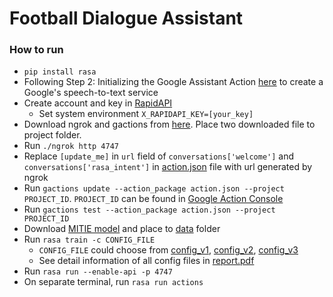 # Football Dialogue Assistant

### How to run
- `pip install rasa`
- Following Step 2: Initializing the Google Assistant Action [here](https://github.com/esrel/LUS/blob/master/notebooks/rasa_google.ipynb) to create a Google's speech-to-text service
- Create account and key in [RapidAPI](https://rapidapi.com/api-sports/api/api-football)
  + Set system environment `X_RAPIDAPI_KEY=[your_key]`
- Download ngrok and gactions from [here](https://drive.google.com/drive/folders/1yMpQDty40RuCTDdXHVNILPfL596HT89z?usp=sharing). Place two downloaded file to project folder.
- Run `./ngrok http 4747`
- Replace `[update_me]` in `url` field of `conversations['welcome']` and `conversations['rasa_intent']` in [action.json](action.json) file with url generated by ngrok
- Run `gactions update --action_package action.json --project PROJECT_ID`. `PROJECT_ID` can be found in [Google Action Console](https://console.actions.google.com/)
- Run `gactions test --action_package action.json --project PROJECT_ID`
- Download [MITIE model](https://drive.google.com/file/d/1SqLNPoab_HvTvOrNxY8mlwydj-IqiiB5/view?usp=sharing) and place to [data](data) folder
- Run `rasa train -c CONFIG_FILE`
    + `CONFIG_FILE` could choose from [config_v1](config_v1.yml), [config_v2](config_v2.yml), [config_v3](config_v3.yml) 
    + See detail information of all config files in [report.pdf](report.pdf)
- Run `rasa run --enable-api -p 4747`
- On separate terminal, run `rasa run actions`